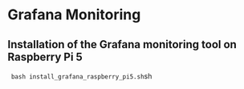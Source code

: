 # Grafana Monitoring

## Installation of the Grafana monitoring tool on Raspberry Pi 5
``` bash install_grafana_raspberry_pi5.sh```sh 